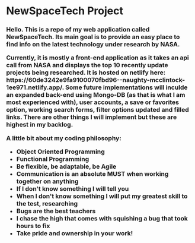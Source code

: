 # NewSpaceTech Project


<h3> 
  <p>Hello. This is a repo of my web application called NewSpaceTech. Its main goal is to provide an easy place to find info on the latest technology under research by NASA.
  </p>
  
  <p>
    Currently, it is mostly a front-end application as it takes an api call from NASA and displays the top 10 recently update projects being researched. It is hosted on netlify here: https://60de3242e9fa9100070fbd96--naughty-mcclintock-1ee971.netlify.app/. Some future implementations will inculde an expanded back-end using Mongo-DB (as that is what I am most experienced with), user accounts, a save or favorites option, working search forms, filter options updated and filled links. There are other things I will implement but these are highest in my backlog.
  </p>
  
  <p>
    <strong>A little bit about my coding philosophy:</strong> 
    <ul>
      <li>Object Oriented Programming</li>
      <li>Functional Programming</li>
      <li>Be flexible, be adaptable, be Agile</li>
      <li>Communication is an absolute <strong>MUST</strong> when working together on anything</li>
      <li>If I don't know something I will tell you</li>
      <li>When I don't know something I will put my greatest skill to the test, researching</li>
      <li>Bugs are the best teachers</li>
      <li>I chase the high that comes with squishing a bug that took hours to fix</li>
      <li>Take pride and ownership in your work!</li>
    </ul>
  </p>
  
</h3>
